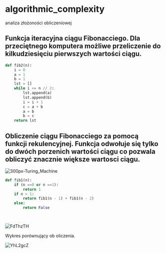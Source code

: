 # algorithmic_complexity
analiza złożoności obliczeniowej

## Funkcja iteracyjna ciągu Fibonacciego. Dla przeciętnego komputera możliwe przeliczenie do kilkudziesięciu pierwszych wartości ciągu.

```py
def fib2(n):
    i = 0
    a = 1
    b = 1
    lst = []
    while i <= n // 2:
        lst.append(a)
        lst.append(b)
        i = i + 1
        c = a + b
        a = b
        b = c
    return lst
```

## Obliczenie ciągu Fibonacciego za pomocą funkcji rekulencyjnej. Funkcja odwołuje się tylko do dwóch porzenich wartości ciągu co pozwala obliczyć znacznie większe wartosci ciągu.

![300px-Turing_Machine](https://user-images.githubusercontent.com/117569554/200188634-1ef07d4b-d138-43cd-b3cf-055c2d12dc1c.png)



```py
def fib1(n):
    if (n ==0 or n ==1):
        return 1
    if n > 1:
        return fib1(n - 1) + fib1(n - 2)
    else:
        return False

 
```

![FdThzTH](https://user-images.githubusercontent.com/117569554/200189037-2f351031-69e1-4c15-98ce-0ac605b0a563.png)


Wykres porównujący ob oliczenia.


![YhL2gcZ](https://user-images.githubusercontent.com/117569554/200169817-fcc32007-df10-4d43-8d1b-c4248cadf4e4.png)


